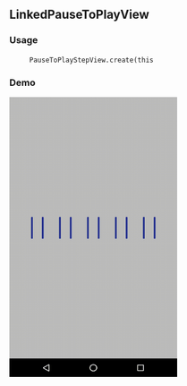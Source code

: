 ## LinkedPauseToPlayView

### Usage

```
     PauseToPlayStepView.create(this
```


### Demo
 <img src="https://github.com/Anwesh43/LinkedPauseToPlayStepView/blob/master/demo/pausetoplay.gif" alt="uploading" width="300px" height="500px">